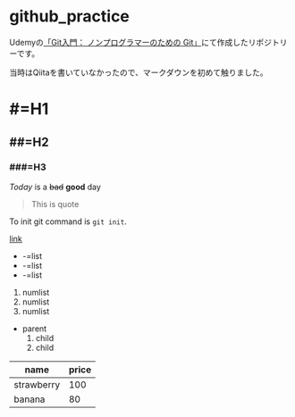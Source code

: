 # github_practice

Udemyの[「Git入門： ノンプログラマーのための Git」](https://www.udemy.com/course/git-beginning/)にて作成したリポジトリーです。

当時はQiitaを書いていなかったので、マークダウンを初めて触りました。


# #=H1
## ##=H2
### ###=H3

*Today* is a ~~bad~~ **good** day
>This is quote

To init git command is `git init`. 

[link](https://famfire.net)

- -=list
- -=list
- -=list

1. numlist
2. numlist
3. numlist

- parent
  1. child
  2. child
  
  
name | price
--- | ---
strawberry | 100
banana | 80
